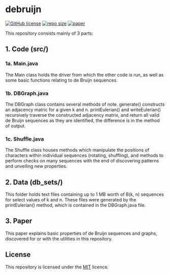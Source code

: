 # debruijn

[![GitHub license](https://img.shields.io/github/license/reednel/debruijn)](https://github.com/reednel/debruijn/blob/main/LICENCE) [![repo size](https://img.shields.io/github/repo-size/reednel/debruijn)](https://github.com/reednel/debruijn) [![paper](https://img.shields.io/badge/paper-pdf-blueviolet)](https://github.com/reednel/debruijn/blob/paper/main.pdf)

This repository consists mainly of 3 parts:

## 1. Code (src/)

### 1a. Main.java

The Main class holds the driver from which the other code is run, as well as some basic functions relating to de Bruijn sequences.

### 1b. DBGraph.java

The DBGraph class contains several methods of note. generate() constructs an adjacency matric for a given k and n. printEulerian() and writeEulerian() recursively traverse the constructed adjacency matrix, and return all valid de Bruijn sequences as they are identified, the difference is in the method of output.

### 1c. Shuffle.java

The Shuffle class houses methods which manipulate the positions of characters within individual sequences (rotating, shuffling), and methods to perform checks on many sequences with the end of discovering patterns and unveiling new properties.

## 2. Data (db_sets/)

This folder holds text files containing up to 1 MB worth of B(k, n) sequences for select values of k and n. These files were generated by the printEulerian() method, which is contained in the DBGraph.java file.

## 3. Paper

This paper explains basic properties of de Bruijn sequences and graphs, discovered for or with the utilities in this repository.

## License

This repository is licensed under the [MIT](https://opensource.org/licenses/MIT) licence.
